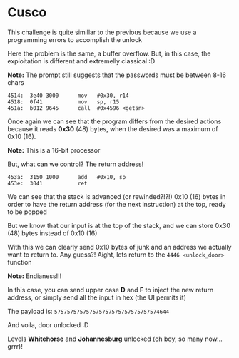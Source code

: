 # Cusco

This challenge is quite simillar to the previous because we use a programming errors to accomplish the unlock <br>

Here the problem is the same, a buffer overflow. But, in this case, the exploitation is different and extremelly classical :D <br>

**Note:** The prompt still suggests that the passwords must be between 8-16 chars

```assembly
4514:  3e40 3000      mov	#0x30, r14
4518:  0f41           mov	sp, r15
451a:  b012 9645      call	#0x4596 <getsn>
```

Once again we can see that the program differs from the desired actions because it reads **0x30** (48) bytes, when the desired was a maximum of 0x10 (16). <br>

**Note:** This is a 16-bit processor  <br>

But, what can we control? The return address! <br>

```assembly
453a:  3150 1000      add	#0x10, sp
453e:  3041           ret
```

We can see that the stack is advanced (or rewinded?!?!) 0x10 (16) bytes in order to have the return address (for the next instruction) at the top, ready to be popped <br>

But we know that our input is at the top of the stack, and we can store 0x30 (48) bytes instead of 0x10 (16) <br>

With this we can clearly send 0x10 bytes of junk and an address we actually want to return to. Any guess?! Aight, lets return to the ```4446 <unlock_door>``` function <br>

**Note:** Endianess!!! <br>

In this case, you can send upper case **D** and **F** to inject the new return address, or simply send all the input in hex (the UI permits it) <br>

The payload is: ```575757575757575757575757575757574644``` <br>

And voila, door unlocked :D <br>

Levels **Whitehorse** and **Johannesburg** unlocked (oh boy, so many now... grrr)! 
